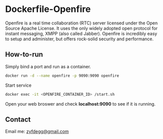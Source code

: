 # Dockerfile-Openfire

Openfire is a real time collaboration (RTC) server licensed under the Open Source Apache License. 
It uses the only widely adopted open protocol for instant messaging, XMPP (also called Jabber).
Openfire is incredibly easy to setup and administer, but offers rock-solid security and performance.

## How-to-run
Simply bind a port and run as a container.

```sh
docker run -d --name openfire -p 9090:9090 openfire
```
Start service

```sh
docker exec -it <OPENFIRE_CONTAINER_ID> /start.sh
```
Open your web broswer and check **localhost:9090** to see if it is running.

## Contact
Email me:
zyfdegg@gmail.com

